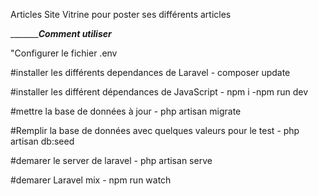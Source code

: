 Articles
Site Vitrine pour poster ses différents articles

__________________Comment utiliser___________

"Configurer le fichier .env

#installer les différents dependances de Laravel
    - composer update

#installer les différent dépendances de JavaScript
    - npm i
    -npm run dev
    
 #mettre la base de données à jour
    - php artisan migrate
    
#Remplir la base de données avec quelques valeurs pour le test
    - php artisan db:seed
    
#demarer le server de laravel
    - php artisan serve

#demarer Laravel mix
    - npm run watch
